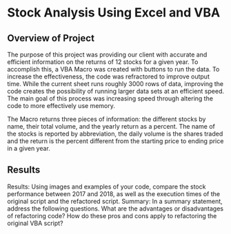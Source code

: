 # Stock Analysis Using Excel and VBA
## Overview of Project
The purpose of this project was providing our client with accurate and efficient information on the returns of 12 stocks for a given year. To accomplish this, a VBA Macro was created with buttons to run the data. To increase the effectiveness, the code was refractored to improve output time. While the current sheet runs roughly 3000 rows of data, improving the code creates the possibility of running larger data sets at an efficient speed. The main goal of this process was increasing speed through altering the code to more effectively use memory. 

The Macro returns three pieces of information: the different stocks by name, their total volume, and the yearly return as a percent. The name of the stocks is reported by abbreviation, the daily volume is the shares traded and the return is the percent different from the starting price to ending price in a given year. 

## Results
Results: Using images and examples of your code, compare the stock performance between 2017 and 2018, as well as the execution times of the original script and the refactored script.
Summary: In a summary statement, address the following questions.
What are the advantages or disadvantages of refactoring code?
How do these pros and cons apply to refactoring the original VBA script?
